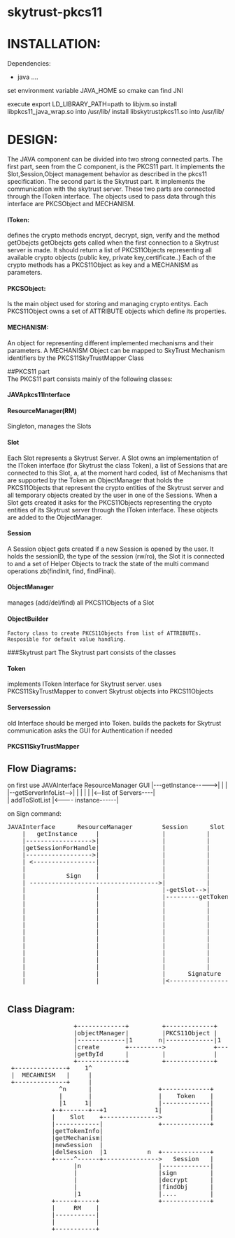 skytrust-pkcs11
===============

# INSTALLATION:

Dependencies:
 - java
 ....

set environment variable JAVA_HOME so cmake can find JNI


execute export LD_LIBRARY_PATH=path to libjvm.so
install libpkcs11_java_wrap.so into /usr/lib/
install libskytrustpkcs11.so into /usr/lib/

# DESIGN:
The JAVA component can be divided into two strong connected parts. 
The first part, seen from the C component, is the PKCS11 part. 
It implements the Slot,Session,Object management behavior as described in the pkcs11 specification.
The second part is the Skytrust part. It implements the communication with the skytrust server.
These two parts are connected through the IToken interface. The objects used to pass data 
through this interface are PKCSObject and MECHANISM.

#### IToken: 
  defines the crypto methods encrypt, decrypt, sign, verify and the method getObejcts
  getObejcts gets called when the first connection to a Skytrust server is made.
  It should return a list of PKCS11Objects representing all available crypto objects (public key, private key,certificate..)
  Each of the crypto methods has a PKCS11Object as key and a MECHANISM as parameters.
  
#### PKCSObject:
  Is the main object used for storing and managing crypto entitys.
  Each PKCS11Object owns a set of ATTRIBUTE objects which define its properties.

#### MECHANISM:
  An object for representing different implemented mechanisms and their parameters.
  A MECHANISM Object can be mapped to SkyTrust Mechanism identifiers by the PKCS11SkyTrustMapper Class


##PKCS11 part  
The PKCS11 part consists mainly of the following classes: 
#### JAVApkcs11Interface
#### ResourceManager(RM)
  Singleton, manages the Slots 
#### Slot
  Each Slot represents a Skytrust Server. A Slot owns 
  an implementation of the IToken interface (for Skytrust the class Token), 
  a list of Sessions that are connected to this Slot,
  a, at the moment hard coded, list of Mechanisms that are supported by the Token
  an ObjectManager that holds the PKCS11Objects that represent the crypto entities of the Skytrust server and all temporary objects created by the user in one of the Sessions. 
  When a Slot gets created it asks for the PKCS11Objects representing the crypto entities of its Skytrust server through the IToken interface. These objects are added to the ObjectManager.
  
#### Session
  A Session object gets created if a new Session is opened by the user. It holds the sessionID, the type of the session (rw/ro), the Slot it is connected to and a set of Helper Objects to track the state of the multi command operations zb(findInit, find, findFinal).
#### ObjectManager
   manages (add/del/find) all PKCS11Objects of a Slot
#### ObjectBuilder
	Factory class to create PKCS11Objects from list of ATTRIBUTEs. Resposible for default value handling.

###Skytrust part
The Skytrust part consists of the classes 
#### Token 
  implements IToken Interface for Skytrust server.
  uses PKCS11SkyTrustMapper to convert Skytrust objects into PKCS11Objects
#### Serversession
  old Interface should be merged into Token.
  builds the packets for Skytrust communication 
  asks the GUI for Authentication if needed
#### PKCS11SkyTrustMapper 


## Flow Diagrams:

on first use
JAVAInterface      ResourceManager                GUI
    |---getInstance----->|                      |
    |                    |--getServerInfoList-->|
    |                    |                      |
    |                    |<--list of Servers----|  
    |              addToSlotList
    |<---- instance------|

on Sign command:
<pre>
JAVAInterface      ResourceManager        Session      Slot      IToken         Skytrust        GUI
    |   getInstance     |                 |           |         |                 |           |
    |------------------>|                 |           |         |                 |           |
    |getSessionForHandle|                 |           |         |                 |           |
    |------------------>|                 |           |         |                 |           |            
    | <-----------------|                 |           |         |                 |           |
    |                   |                 |           |         |                 |           |
    |           Sign    |                 |           |         |                 |           |      
    | ----------------------------------->|           |         |                 |           |
    |                   |                 |-getSlot-->|         |                 |           |
    |                   |                 |---------getToken--->|                 |           |
    |                   |                 |           |         |     doSign      |           |
    |                   |                 |           |         |---------------->|           |
    |                   |                 |           |         |    authRequest  |           |
    |                   |                 |           |         |<----------------|           |
    |                   |                 |           |         |     askForCredentials       |
    |                   |                 |           |         |---------------------------->|
    |                   |                 |           |         |<----------------------------|
    |                   |                 |           |         |  authResponse   |           |
    |                   |                 |           |         |---------------->|           |
    |                   |                 |           |         |   Sign Response |           |
    |                   |                 |      Signature      |<----------------|           |
    |                   |                 |<--------------------|                 |           |

</pre>


## Class Diagram:

<pre>
                  +-------------+         +-------------+       +---------+
                  |objectManager|         |PKCS11Object |       |ATTRIBUTE|
                  |-------------|1       n|-------------|1     n|---------|
                  |create       +--------->             +------->         |
                  |getById      |         |             |       |         |
                  +-------------+         +-------------+       +---------+
 +--------------+    1^
 |  MECAHNISM   |     |
 +--------------+     |
              ^n      |                  +-------------+
              |       |                  |    Token    |
              |1     1|                  |-------------|
            +-+-------+--+1             1|             |
            |    Slot    +--------------->             |         +---------+
            |------------|               +-------------+         |   GUI   |
            |getTokenInfo|                                       |---------|
            |getMechanism|                                       |         |
            |newSession  |                                       |         |
            |delSession  |1           n  +-------------+         +---------+
            +-----^------+--------------->   Session   |
                  |n                     |-------------|
                  |                      |sign         |
                  |                      |decrypt      |
                  |                      |findObj      |
                  |1                     |....         |
            +-----+-----+                +-------------+
            |     RM    |
            |-----------|
            |           |
            +-----------+
</pre>




